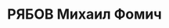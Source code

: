 ---
title: РЯБОВ Михаил Фомич
description: "Род. в 1901 в Пензенской губ., член ВКП(б) с 1924, политрук, инструктор\
  \ пропаганды 234-го конвойного полка Зап-Сиб.округа\n Приговорен ВК ВС СССР 05.06.1938\
  \ к ВМН"
---